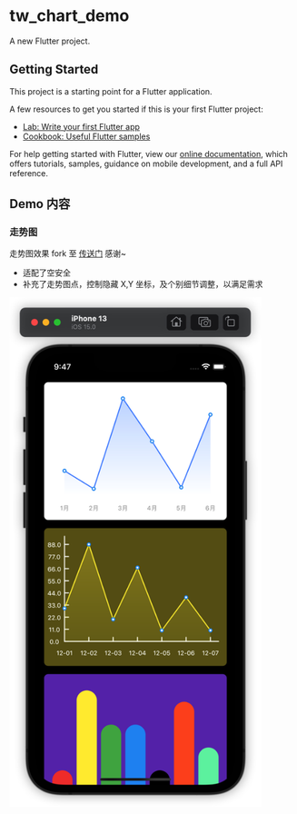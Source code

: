 # tw_chart_demo

A new Flutter project.

## Getting Started

This project is a starting point for a Flutter application.

A few resources to get you started if this is your first Flutter project:

- [Lab: Write your first Flutter app](https://flutter.dev/docs/get-started/codelab)
- [Cookbook: Useful Flutter samples](https://flutter.dev/docs/cookbook)

For help getting started with Flutter, view our
[online documentation](https://flutter.dev/docs), which offers tutorials,
samples, guidance on mobile development, and a full API reference.


## Demo 内容
### 走势图
走势图效果 fork 至 [传送门](https://github.com/good-good-study/flutter_chart) 感谢~
- 适配了空安全
- 补充了走势图点，控制隐藏 X,Y 坐标，及个别细节调整，以满足需求
<img src="https://github.com/zeqinjie/flutter_demo/blob/main/pic/charts.png" width="443" height="897" align="middle"/>
